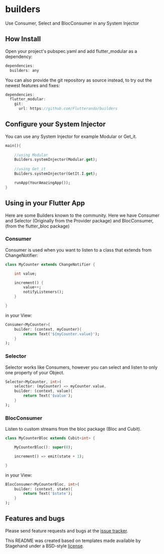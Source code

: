 # builders

Use Consumer, Select and BlocConsumer in any System Injector

## How Install

Open your project's pubspec.yaml and add flutter_modular as a dependency:

```dart
dependencies:
  builders: any
```
You can also provide the git repository as source instead, to try out the newest features and fixes:

```dart
dependencies:
  flutter_modular:
    git:
      url: https://github.com/Flutterando/builders
```

## Configure your System Injector

You can use any System Injector for example Modular or Get_it.

```dart
main(){
    
    //using Modular
    Builders.systemInjector(Modular.get);
    
    //using Get_it
    Builders.systemInjector(GetIt.I.get);

    runApp(YourAmazingApp());
}
```

## Using in your Flutter App

Here are some Builders known to the community. Here we have Consumer and Selector (Originally from the Provider package) and BlocConsumer, (from the flutter_bloc package)

### Consumer

Consumer is used when you want to listen to a class that extends from ChangeNotifier:
```dart
class MyCounter extends ChangeNotifier {

    int value;

    increment() {
        value++;
        notifyListeners();
    }

}
```
in your View:
```dart
Consumer<MyCounter>(
    builder: (context, myCounter){
        return Text('${myCounter.value}');
    }
);
```

### Selector

Selector works like Consumers, however you can select and listen to only one property of your Object.

```dart
Selector<MyCounter, int>(
    selector: (myCounter) => myCounter.value,
    builder: (context, value){
        return Text('$value');
    }
);
```

### BlocConsumer

Listen to custom streams from the bloc package (Bloc and Cubit).

```dart
class MyCounterBloc extends Cubit<int> {

    MyCounterBloc(): super(0);

    increment() => emit(state + 1);

}
```
in your View:
```dart
BlocConsumer<MyCounterBloc, int>(
    builder: (context, state){
        return Text('$state');
    }
);
```

## Features and bugs

Please send feature requests and bugs at the [issue tracker](https://github.com/Flutterando/builders/issues).

This README was created based on templates made available by Stagehand under a BSD-style [license](https://github.com/dart-lang/stagehand/blob/master/LICENSE).